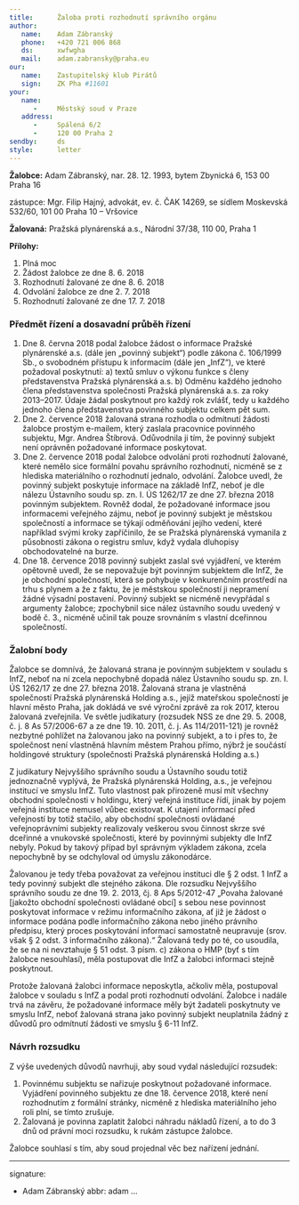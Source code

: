 ```yaml
---
title:      Žaloba proti rozhodnutí správního orgánu
author:
   name:    Adam Zábranský
   phone:   +420 721 006 868
   ds:      xwfwgha
   mail:    adam.zabransky@praha.eu
our:
   name:    Zastupitelský klub Pirátů
   sign:    ZK Pha #11601
your:
   name:    
      -     Městský soud v Praze
   address:
      -     Spálená 6/2
      -     120 00 Praha 2
sendby:     ds
style:      letter
---
```



**Žalobce:**   Adam Zábranský, nar. 28. 12. 1993, bytem Zbynická 6, 153 00 Praha 16

zástupce:  Mgr. Filip Hajný, advokát, ev. č. ČAK 14269, se sídlem Moskevská 532/60, 101 00 Praha 10 – Vršovice

**Žalovaná:**  Pražská plynárenská a.s., Národní 37/38, 110 00, Praha 1

**Přílohy:**

1. Plná moc
2. Žádost žalobce ze dne 8. 6. 2018
3. Rozhodnutí žalované ze dne 8. 6. 2018
4. Odvolání žalobce ze dne 2. 7. 2018
6. Rozhodnutí žalované ze dne 17. 7. 2018

### Předmět řízení a dosavadní průběh řízení

1. Dne 8. června 2018 podal žalobce žádost o informace Pražské plynárenské a.s. (dále jen „povinný subjekt“) podle zákona č. 106/1999 Sb., o svobodném přístupu k informacím (dále jen „InfZ“), ve které požadoval poskytnutí: a) textů smluv o výkonu funkce s členy představenstva Pražská plynárenská a.s. b) Odměnu každého jednoho člena představenstva společnosti Pražská plynárenská a.s. za roky 2013–2017. Údaje žádal poskytnout pro každý rok zvlášť, tedy u každého jednoho člena představenstva povinného subjektu celkem pět sum. 
2. Dne 2. července 2018 žalovaná strana rozhodla o odmítnutí žádosti žalobce prostým e-mailem, který zaslala pracovnice povinného subjektu, Mgr. Andrea Štíbrová. Odůvodnila ji tím, že povinný subjekt není oprávněn požadované informace poskytovat.
3. Dne 2. července 2018 podal žalobce odvolání proti rozhodnutí žalované, které nemělo sice formální povahu správního rozhodnutí, nicméně se z hlediska materiálního o rozhodnutí jednalo, odvolání. Žalobce uvedl, že povinný subjekt poskytuje informace na základě InfZ, neboť je dle nálezu Ústavního soudu sp. zn. I. ÚS 1262/17 ze dne 27. března 2018 povinným subjektem. Rovněž dodal, že požadované informace jsou informacemi veřejného zájmu, neboť je povinný subjekt je městskou společností a informace se týkají odměňování jejího vedení, které například svými kroky zapříčinilo, že se Pražská plynárenská vymanila z působnosti zákona o registru smluv, když vydala dluhopisy obchodovatelné na burze.
4. Dne 18. července 2018 povinný subjekt zaslal své vyjádření, ve kterém opětovně uvedl, že se nepovažuje být povinným subjektem dle InfZ, že je obchodní společností, která se pohybuje v konkurenčním prostředí na trhu s plynem a že z faktu, že je městskou společností ji nepramení žádné výsadní postavení. Povinný subjekt se nicméně nevypřádal s argumenty žalobce; zpochybnil sice nález ústavního soudu uvedený v bodě č. 3., nicméně učinil tak pouze srovnáním s vlastní dceřinnou společností. 


### Žalobní body

Žalobce se domnívá, že žalovaná strana je povinným subjektem v souladu s InfZ, neboť na ní zcela nepochybně dopadá nález Ústavního soudu sp. zn. I. ÚS 1262/17 ze dne 27. března 2018. Žalovaná strana je vlastněná společností Pražská plynárenská Holding a.s., jejíž mateřskou společností je hlavní město Praha, jak dokládá ve své výroční zprávě za rok 2017, kterou žalovaná zveřejnila. Ve světle judikatury (rozsudek NSS ze dne 29. 5. 2008, č. j. 8 As 57/2006-67 a ze dne 19. 10. 2011, č. j. As 114/2011-121) je rovněž nezbytné pohlížet na žalovanou jako na povinný subjekt, a to i přes to, že společnost není vlastněná hlavním městem Prahou přímo, nýbrž je součástí holdingové struktury (společnosti Pražská plynárenská Holding a.s.) 

Z judikatury Nejvyššího správního soudu a Ústavního soudu totiž jednoznačně vyplývá, že Pražská plynárenská Holding, a.s., je veřejnou institucí ve smyslu InfZ. Tuto vlastnost pak přirozeně musí mít všechny obchodní společnosti v holdingu, který veřejná instituce řídí, jinak by pojem veřejná instituce nemusel vůbec existovat. K utajení informací před veřejností by totiž stačilo, aby obchodní společnosti ovládané veřejnoprávními subjekty realizovaly veškerou svou činnost skrze své dceřinné a vnukovské společnosti, které by povinnými subjekty dle InfZ nebyly. Pokud by takový případ byl správným výkladem zákona, zcela nepochybně by se odchyloval od úmyslu zákonodárce. 

Žalovanou je tedy třeba považovat za veřejnou instituci dle § 2 odst. 1 InfZ a tedy povinný subjekt dle stejného zákona. Dle rozsudku Nejvyššího správního soudu ze dne 19. 2. 2013, čj. 8 Aps 5/2012-47 „Povaha žalované [jakožto obchodní společnosti ovládané obcí] s sebou nese povinnost poskytovat informace v režimu informačního zákona, ať již je žádost o informace podána podle informačního zákona nebo jiného právního předpisu, který proces poskytování informací samostatně neupravuje (srov. však § 2 odst. 3 informačního zákona).“ Žalovaná tedy po té, co usoudila, že se na ni nevztahuje § 51 odst. 3 písm. c) zákona o HMP (byť s tím žalobce nesouhlasí), měla postupovat dle InfZ a žalobci informaci stejně poskytnout.

Protože žalovaná žalobci informace neposkytla, ačkoliv měla, postupoval žalobce v souladu s InfZ a podal proti rozhodnutí odvolání. Žalobce i nadále trvá na závěru, že požadované informace měly být žadateli poskytnuty ve smyslu InfZ, neboť žalovaná strana jako povinný subjekt neuplatnila žádný z důvodů pro odmítnutí žádosti ve smyslu § 6-11 InfZ.

### Návrh rozsudku

Z výše uvedených důvodů navrhuji, aby soud vydal následující rozsudek:

1. Povinnému subjektu se nařizuje poskytnout požadované informace. Vyjádření povinného subjektu ze dne 18. července 2018, které není rozhodnutím z formální stránky, nicméně z hlediska materiálního jeho roli plní, se tímto zrušuje.
2. Žalovaná je povinna zaplatit žalobci náhradu nákladů řízení, a to do 3 dnů od právní moci rozsudku, k rukám zástupce žalobce.

Žalobce souhlasí s tím, aby soud projednal věc bez nařízení jednání. 

---
signature:
  - Adam Zábranský
abbr:       adam
...
